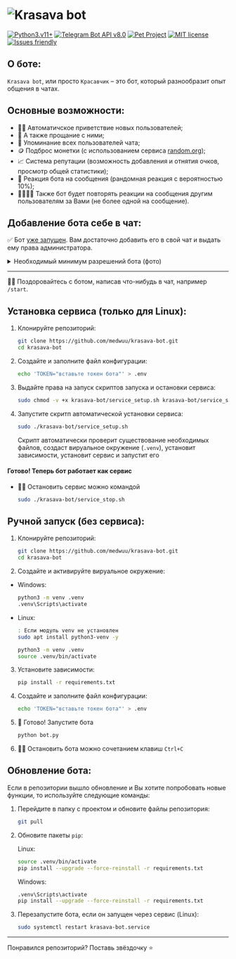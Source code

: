 # ![Krasava bot](https://github.com/user-attachments/assets/6ce39da9-8203-4217-adaa-958e0a8ccc08)

[![Python3.v11+](https://img.shields.io/badge/Python-v3.11+-ffde71)](https://www.python.org/)
[![Telegram Bot API v8.0](https://img.shields.io/badge/Telegram%20Bot%20API-v8.0-3ab2ee.svg)](https://core.telegram.org/bots/api)
[![Pet Project](https://img.shields.io/badge/Pet%20Project-🐶-fff)](https://github.com/medwuu)
[![MIT license](https://img.shields.io/badge/MIT%20license-⚖️-fff)](https://github.com/medwuu/krasava-bot/blob/main/LICENSE)
[![Issues friendly](https://img.shields.io/badge/Issues%20friendly-🤗-fff)](https://github.com/medwuu/krasava-bot/issues)

## О боте:
`Krasava bot`, или просто `Красавчик` – это бот, который разнообразит опыт общения в чатах.

## Основные возможности:
* 👋🏻 Автоматичское приветствие новых пользователей;
* 🫡 А также прощание с ними;
* 📢 Упоминание всех пользователей чата;
* 🪙 Подброс монетки (с использованием сервиса [random.org](https://random.org));
* 📈 Система репутации (возможность добавления и отнятия очков, просмотр общей статистики);
* 🤩 Реакция бота на сообщения (рандомная реакция с вероятностью 10%);
* 🫱🏻‍🫲🏻 Также бот будет повторять реакции на сообщения другим пользователям за Вами (не более одной на сообщение).

## Добавление бота себе в чат:
✅ Бот [уже запущен](https://t.me/mirea_krasawa_bot). Вам достаточно добавить его в свой чат и выдать ему права администратора.
<details>
<summary>Необходимый минимум разрешений бота (фото)</summary>

![Изменение профиля группы, удаление и закрепление сообщений. По желанию можно добавить смешную должность боту](https://github.com/user-attachments/assets/4e475fe5-9165-424f-86e5-dcbc2cc66b64)
</details>

---
👋🏻 Поздоровайтесь с ботом, написав что-нибудь в чат, например `/start`.

## Установка сервиса (только для Linux):
1. Клонируйте репозиторий:
    ```bash
    git clone https://github.com/medwuu/krasava-bot.git
    cd krasava-bot
    ```

2. Создайте и заполните файл конфигурации:
    ```bash
    echo 'TOKEN="вставьте токен бота"' > .env
    ```

3. Выдайте права на запуск скриптов запуска и остановки сервиса:
    ```bash
    sudo chmod -v +x krasava-bot/service_setup.sh krasava-bot/service_stop.sh
    ```

4. Запустите скритп автоматической установки сервиса:
    ```bash
    sudo ./krasava-bot/service_setup.sh
    ```
    Скрипт автоматически проверит существование необходимых файлов, создаст вируальное окружение (`.venv`), установит зависимости, установит сервис и запустит его

#### Готово! Теперь бот работает как сервис

- 🖐🏻 Остановить сервис можно командой
    ```bash
    sudo ./krasava-bot/service_stop.sh
    ```

## Ручной запуск (без сервиса):

1. Клонируйте репозиторий:
    ```bash
    git clone https://github.com/medwuu/krasava-bot.git
    cd krasava-bot
    ```

2. Создайте и активируйте вируальное окружение:
* Windows:
    ```bash
    python3 -m venv .venv
    .venv\Scripts\activate
    ```
* Linux:
    ```bash
    : Если модуль venv не установлен
    sudo apt install python3-venv -y

    python3 -m venv .venv
    source .venv/bin/activate
    ```

3. Установите зависимости:
    ```bash
    pip install -r requirements.txt
    ```

4. Создайте и заполните файл конфигурации:
    ```bash
    echo 'TOKEN="вставьте токен бота"' > .env
    ```

5. 🏁 Готово! Запустите бота
    ```bash
    python bot.py
    ```

6. 🖐🏻 Остановить бота можно сочетанием клавиш `Ctrl+C`

## Обновление бота:
Если в репозитории вышло обновление и Вы хотите попробовать новые функции, то используйте следующие команды:
1. Перейдите в папку с проектом и обновите файлы репозитория:
    ```bash
    git pull
    ```

2. Обновите пакеты `pip`:

    Linux:
    ```bash
    source .venv/bin/activate
    pip install --upgrade --force-reinstall -r requirements.txt
    ```
    Windows:
    ```bash
    .venv\Scripts\activate
    pip install --upgrade --force-reinstall -r requirements.txt
    ```

3. Перезапустите бота, если он запущен через сервис (Linux):
    ```bash
    sudo systemctl restart krasava-bot.service
    ```

---

Понравился репозиторий? Поставь звёздочку ⭐